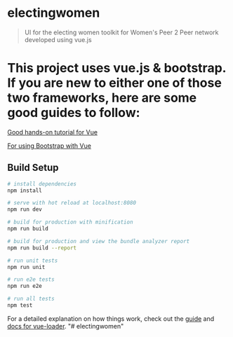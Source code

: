 # electingwomen

> UI for the electing women toolkit for Women's Peer 2 Peer network developed using vue.js

# This project uses vue.js & bootstrap. If you are new to either one of those two frameworks, here are some good guides to follow: 

[Good hands-on tutorial for Vue](https://medium.com/@maeganwilson_/how-to-create-a-navigation-bar-in-vue-js-8a70e7f29f80)

[For using Bootstrap with Vue](https://bootstrap-vue.js.org/docs/reference/starter-templates/)


## Build Setup

``` bash
# install dependencies
npm install

# serve with hot reload at localhost:8080
npm run dev

# build for production with minification
npm run build

# build for production and view the bundle analyzer report
npm run build --report

# run unit tests
npm run unit

# run e2e tests
npm run e2e

# run all tests
npm test
```

For a detailed explanation on how things work, check out the [guide](http://vuejs-templates.github.io/webpack/) and [docs for vue-loader](http://vuejs.github.io/vue-loader).
"# electingwomen" 
